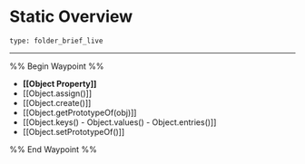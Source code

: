 # Static Overview
 
```ccard
type: folder_brief_live
```
 
---

%% Begin Waypoint %%
- **[[Object Property]]**
- [[Object.assign()]]
- [[Object.create()]]
- [[Object.getPrototypeOf(obj)]]
- [[Object.keys() - Object.values() - Object.entries()]]
- [[Object.setPrototypeOf()]]

%% End Waypoint %%